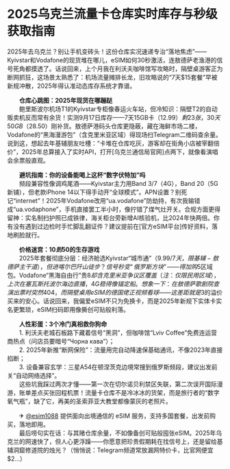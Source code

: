 # 2025乌克兰流量卡仓库实时库存与秒级获取指南

2025年去乌克兰？别让手机变砖头！这份仓库实况速递专治“落地焦虑”——Kyivstar和Vodafone的现货堆在哪儿，eSIM如何30秒激活，连敖德萨老渔港的信号死角都摸透了。话说回来，上个月我在利沃夫咖啡馆写攻略时，隔壁桌游客正为断网抓狂，这场景太熟悉了：机场流量摊排长龙，旧攻略说的“7天$15套餐”早被新规冲散，2025年得认准动态库存系统才靠谱。

　　**仓库心跳图：2025年现货在哪蹦跶**  
　　鲍里斯波尔机场T1的Kyivstar专柜像春运火车站，但冷知识：隔壁T2的自动贩卖机反而常有余货！实测9月17日库存——7天15GB卡（$12.99）剩23张，30天50GB（$28.50）刚补货。敖德萨港码头仓库更隐蔽，藏在海鲜市场二楼，Vodafone的“黑海漫游包”（含克里米亚区域）得现场扫Telegram二维码查余量。说到这，想起去年基辅朋友吐槽：“卡堆在仓库吃灰，游客却在街角小店被宰翻倍价”，2025年总算接入了实时API，打开[乌克兰通信局官网]点两下，就像看演唱会余票般直观。

　　**避坑指南：你的设备能喝上这杯“数字伏特加”吗**  
　　频段兼容性像调鸡尾酒——Kyivstar主力用Band 3/7（4G），Band 20（5G新铺），但老款iPhone 14以下得手动开“全球模式”。APN设置？别死记“internet”！2025年Vodafone改用“ua.vodafone”防劫持，有次我输错成“ua.vodaphone”，手机直接罢工半小时，像拧错了煤气灶开关。合规方面更得留神：实名制扫护照已成铁律，海关柜台旁新增AI核验机，比2024年快两倍。你有没有遇到过边检时手忙脚乱翻证件？建议提前在[官方eSIM平台]传好资料，落地刷脸就行。

　　**价格迷宫：$10到$50的生存游戏**  
　　2025年套餐彻底分层：经济舱选Kyivstar“城市通”（$9.99/7天，限基辅-敖德萨主干道），但进喀尔巴阡山徒步？信号秒变“俄罗斯方块”——得加购$5区域包。Vodafone“黑海自由行”贵$8却含克里米亚争议区覆盖（注：仅限民用区域），上次在塞瓦斯托波尔海边直播，4G稳得像锚定船。想象一下：在敖德萨歌剧院查演出票时突然404，而隔壁桌用eSIM的德国佬正视频看球——这差距就是$3的溢价买来的安心。话说回来，我偏爱eSIM不只为免换卡，而是2025年新规下实体卡实名更繁琐，eSIM扫码即用像撕创可贴般利落。

　　**人性彩蛋：3个冷门真相救你狗命**  
　　1. 利沃夫老城石板路下藏着信号“黑洞”，但咖啡馆“Lviv Coffee”免费连运营商热点（问店员要暗号“Чорна кава”）；  
　　2. 2025年新推“断网保险”：流量用完自动降速保基础通讯，不像2023年直接掐断；  
　　3. 设备兼容玄学：三星A54在顿涅茨克边境常搜到俄罗斯频段，建议出发前关“自动网络选择”。  
　　这些坑我踩过两次才懂——第一次在切尔诺贝利禁区失联，第二次误开国际漫游，账单差点买张回程机票！流量卡仓库不是冷冰冰的货架，而是旅行者的“数字氧气瓶”，缺了它，再美的圣索菲亚大教堂都像蒙灰的老照片。

　　✈ [@esim1088](https://t.me/s/esim1088) 提供面向出境通信的 eSIM 服务，支持多国套餐，出发前购买，落地即用。  
　　最后唠句实在话：与其赌仓库余量，不如像备创可贴般囤张eSIM。2025年乌克兰的网速快了，但人心更浮躁——你愿意把珍贵假期耗在找信号上，还是留给基辅洞窟修道院的烛光？（悄悄说：Telegram频道常放漏网特价卡，比官网便宜$2...）